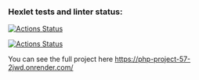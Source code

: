 ### Hexlet tests and linter status:
[![Actions Status](https://github.com/olegserbat/php-project-57/actions/workflows/hexlet-check.yml/badge.svg)](https://github.com/olegserbat/php-project-57/actions)

[![Actions Status](https://github.com/olegserbat/php-project-57/actions/workflows/workflow.yml/badge.svg)](https://github.com/olegserbat/php-project-57/actions)

You can see the full project here https://php-project-57-2jwd.onrender.com/  

